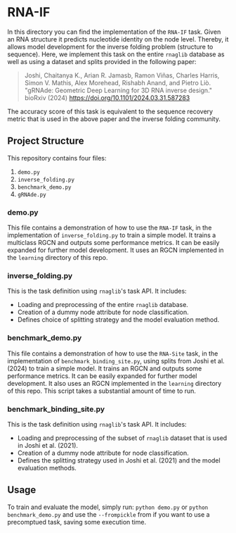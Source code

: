 # RNA-IF

In this directory you can find the implementation of the `RNA-IF` task.
Given an RNA structure it predicts nucleotide identity on the node level.
Thereby, it allows model development for the inverse folding problem (structure to sequence).
Here, we implement this task on the entire `rnaglib` database as well as using a dataset and splits provided
in the following paper:

> Joshi, Chaitanya K., Arian R. Jamasb, Ramon Viñas, Charles Harris, Simon V. Mathis, Alex Morehead, Rishabh Anand, and
> Pietro Liò. "gRNAde: Geometric Deep Learning for 3D RNA inverse design."
> bioRxiv (2024) <https://doi.org/10.1101/2024.03.31.587283>

The accuracy score of this task is equivalent to the sequence recovery metric that is used in the above paper and
the inverse folding community.

## Project Structure

This repository contains four files:

1. `demo.py`
2. `inverse_folding.py`
3. `benchmark_demo.py`
4. `gRNAde.py`

### demo.py

This file contains a demonstration of how to use the `RNA-IF` task, in the implementation of `inverse_folding.py` to
train a simple model. It trains a multiclass RGCN and outputs some performance metrics.
It can be easily expanded for further model development.
It uses an RGCN implemented in the `learning` directory of this repo.

### inverse_folding.py

This is the task definition using `rnaglib`'s task API. It includes:

- Loading and preprocessing of the entire `rnaglib` database.
- Creation of a dummy node attribute for node classification.
- Defines choice of splitting strategy and the model evaluation method.

### benchmark_demo.py

This file contains a demonstration of how to use the `RNA-Site` task, in the implementation
of `benchmark_binding_site.py`, using splits from Joshi et al. (2024) to train a simple model.
It trains an RGCN and outputs some performance metrics.
It can be easily expanded for further model development.
It also uses an RGCN implemented in the `learning` directory of this repo. 
This script takes a substantial amount of time to run.

### benchmark_binding_site.py

This is the task definition using `rnaglib`'s task API. It includes:

- Loading and preprocessing of the subset of `rnaglib` dataset that is used in Joshi et al. (2021).
- Creation of a dummy node attribute for node classification.
- Defines the splitting strategy used in Joshi et al. (2021) and the model evaluation methods.

## Usage

To train and evaluate the model, simply run: `python demo.py` or `python benchmark_demo.py` and use the `--frompickle`
from if you want to use a precomptued task, saving some execution time.